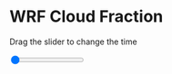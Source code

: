 <h1>WRF  Cloud Fraction </h1>
<p>Drag the slider to change the time</p>

<div class="slidecontainer">
<input oninput='setImage(this)' class="slider" type="range" min="0" max="13" value="0" step="1" />
<img id='img'/>
</div>

<script>
var img = document.getElementById('img');
var img_array = ['/assets/images/wrf/cf_wrfout_d01_2020-07-03_12:00:00.png',
'/assets/images/wrf/cf_wrfout_d01_2020-07-03_13:00:00.png',
'/assets/images/wrf/cf_wrfout_d01_2020-07-03_14:00:00.png',
'/assets/images/wrf/cf_wrfout_d01_2020-07-03_15:00:00.png',
'/assets/images/wrf/cf_wrfout_d01_2020-07-03_16:00:00.png',
'/assets/images/wrf/cf_wrfout_d01_2020-07-03_17:00:00.png',
'/assets/images/wrf/cf_wrfout_d01_2020-07-03_18:00:00.png',
'/assets/images/wrf/cf_wrfout_d01_2020-07-03_19:00:00.png',
'/assets/images/wrf/cf_wrfout_d01_2020-07-03_20:00:00.png',
'/assets/images/wrf/cf_wrfout_d01_2020-07-03_21:00:00.png',
'/assets/images/wrf/cf_wrfout_d01_2020-07-03_22:00:00.png',
'/assets/images/wrf/cf_wrfout_d01_2020-07-03_23:00:00.png',
'/assets/images/wrf/cf_wrfout_d01_2020-07-04_00:00:00.png',];
function setImage(obj)
{
        var value = obj.value;
        img.src = img_array[value];

}
</script>
